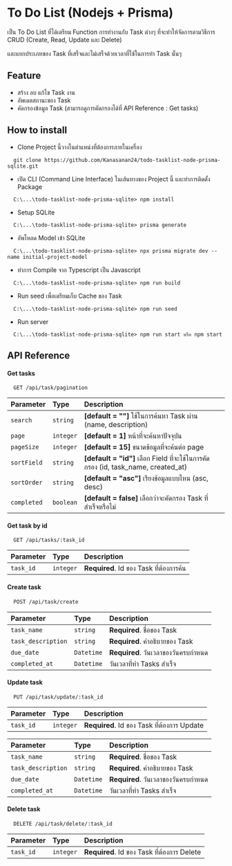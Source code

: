 
# To Do List (Nodejs + Prisma)

เป็น To Do List ที่ได้เตรียม Function การทำงานกับ Task ต่างๆ ที่จะทำให้จัดการตามวิธีการ CRUD (Create, Read, Update และ Delete)

และแยกประเภทของ Task ที่เสร็จและไม่เสร็จด้วยเวลาที่ใช้ในการทำ Task นั้นๆ


## Feature

- สร้าง ลบ แก้ไข Task งาน
- อัพเดตสถานะของ Task
- คัดกรองข้อมูล Task (สามารถดูการคัดกรองได้ที่ API Reference : Get tasks)

## How to install

- Clone Project นี้วางในตำแหน่งที่ต้องการภายในเครื่อง

```
  git clone https://github.com/Kanasanan24/todo-tasklist-node-prisma-sqlite.git
```

- เปิด CLI (Command Line Interface) ในเส้นทางของ Project นี้ และทำการติดตั้ง Package

```
  C:\...\todo-tasklist-node-prisma-sqlite> npm install
```

- Setup SQLite

```
  C:\...\todo-tasklist-node-prisma-sqlite> prisma generate
```

- อัพโหลด Model เข้า SQLite

```
  C:\...\todo-tasklist-node-prisma-sqlite> npx prisma migrate dev --name initial-project-model
```

- ทำการ Compile จาก Typescript เป็น Javascript

```
  C:\...\todo-tasklist-node-prisma-sqlite> npm run build
```

- Run seed เพื่อเตรียมเก็บ Cache ของ Task

```
  C:\...\todo-tasklist-node-prisma-sqlite> npm run seed
```

- Run server

```
  C:\...\todo-tasklist-node-prisma-sqlite> npm run start หรือ npm start
```
## API Reference

#### Get tasks

```http
  GET /api/task/pagination
```

| Parameter | Type     | Description                |
| :-------- | :------- | :------------------------- |
| `search` | `string` |  **[default = ""]** ใช้ในการค้นหา Task ผ่าน (name, description) |
| `page` | `integer` | **[default = 1]** หน้าที่จะค้นหาปัจจุบัน |
| `pageSize` | `integer` | **[default = 15]** ขนาดข้อมูลที่จะค้นต่อ page |
| `sortField` | `string` | **[default = "id"]** เลือก Field ที่จะใช้ในการคัดกรอง (id, task_name, created_at) |
| `sortOrder` | `string` | **[default = "asc"]** เรียงข้อมูลแบบไหน (asc, desc) |
| `completed` | `boolean` | **[default = false]** เลือกว่าจะคัดกรอง Task ที่สำเร็จหรือไม่ |

#### Get task by id

```http
  GET /api/tasks/:task_id
```

| Parameter | Type     | Description                       |
| :-------- | :------- | :-------------------------------- |
| `task_id`      | `integer` | **Required**. Id ของ Task ที่ต้องการค้น |

#### Create task

```http
  POST /api/task/create
```
| Parameter | Type     | Description                |
| :-------- | :------- | :------------------------- |
| `task_name` | `string` |  **Required**. ชื่อของ Task |
| `task_description` | `string` | **Required**. คำอธิบายของ Task |
| `due_date` | `Datetime` | **Required**. วันเวลาของวันครบกำหนด |
| `completed_at` | `Datetime`| วันเวลาที่ทำ Tasks สำเร็จ  |

#### Update task

```http
  PUT /api/task/update/:task_id
```

| Parameter | Type     | Description                       |
| :-------- | :------- | :-------------------------------- |
| `task_id`      | `integer` | **Required**. Id ของ Task ที่ต้องการ Update |

| Parameter | Type     | Description                |
| :-------- | :------- | :------------------------- |
| `task_name` | `string` |  **Required**. ชื่อของ Task |
| `task_description` | `string` | **Required**. คำอธิบายของ Task |
| `due_date` | `Datetime` | **Required**. วันเวลาของวันครบกำหนด |
| `completed_at` | `Datetime`| วันเวลาที่ทำ Tasks สำเร็จ  |

#### Delete task

```http
  DELETE /api/task/delete/:task_id
```

| Parameter | Type     | Description                       |
| :-------- | :------- | :-------------------------------- |
| `task_id`      | `integer` | **Required**. Id ของ Task ที่ต้องการ Delete |
